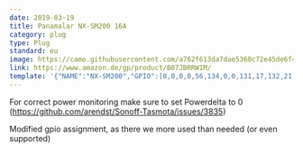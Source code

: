 ```yaml
---
date: 2019-03-19
title: Panamalar NX-SM200 16A
category: plug
type: Plug
standard: eu
image: https://camo.githubusercontent.com/a762f613da7dae5360c72e45de6f48616fbe1f0f/68747470733a2f2f692e706f7374696d672e63632f5a4b34546b7267472f6e78736d3230302e6a7067
link: https://www.amazon.de/gp/product/B07JBRRW1M/
template: '{"NAME":"NX-SM200","GPIO":[0,0,0,0,56,134,0,0,131,17,132,21,0],"FLAG":1,"BASE":18}' 
---
```

For correct power monitoring make sure to set Powerdelta to 0 (https://github.com/arendst/Sonoff-Tasmota/issues/3835)

Modified gpio assignment, as there we more used than needed (or even supported)
